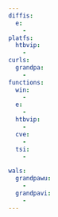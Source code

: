 ```yaml
---
diffis:
  e:
    -
platfs:
  htbvip:
    -
curls:
  grandpa:
    -
functions:
  win:
    -
  e:
    -
  htbvip:
    -
  cve:
    -
  tsi:
    -

wals:
  grandpawu:
    -
  grandpavi:
    -
---
```

